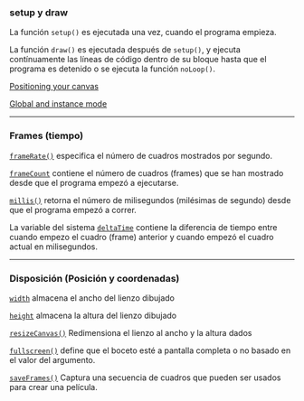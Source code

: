 ### setup y draw

La función `setup()` es ejecutada una vez, cuando el programa empieza. 

La función `draw()` es ejecutada después de `setup()`, y ejecuta contínuamente las líneas de código dentro de su bloque hasta que el programa es detenido o se ejecuta la función `noLoop()`.

[Positioning your canvas](https://github.com/processing/p5.js/wiki/Positioning-your-canvas)

[Global and instance mode](https://github.com/processing/p5.js/wiki/Global-and-instance-mode)

---

### Frames (tiempo)

[`frameRate()`](https://p5js.org/reference/p5/frameRate/) especifica el número de cuadros mostrados por segundo.

[`frameCount`](https://p5js.org/reference/p5/frameCount/) contiene el número de cuadros (frames) que se han mostrado desde que el programa empezó a ejecutarse.

[`millis()`](https://p5js.org/reference/p5/millis/) retorna el número de milisegundos (milésimas de segundo) desde que el programa empezó a correr.

La variable del sistema [`deltaTime`](https://p5js.org/reference/p5/deltaTime/) contiene la diferencia de tiempo entre cuando empezo el cuadro (frame) anterior y cuando empezó el cuadro actual en milisegundos.

---

### Disposición (Posición y coordenadas)

[`width`](https://p5js.org/reference/p5/width/) almacena el ancho del lienzo dibujado

[`height`](https://p5js.org/reference/p5/height/) almacena la altura del lienzo dibujado

[`resizeCanvas()`](https://p5js.org/reference/p5/resizeCanvas/) Redimensiona el lienzo al ancho y la altura dados

[`fullscreen()`](https://p5js.org/reference/p5/fullscreen/) define que el boceto esté a pantalla completa o no basado en el valor del argumento.

[`saveFrames()`](https://p5js.org/reference/p5/saveFrames/) Captura una secuencia de cuadros que pueden ser usados para crear una película.
